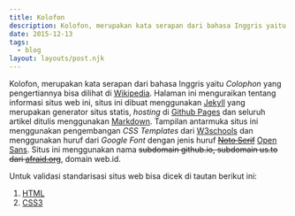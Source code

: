 ```yaml
---
title: Kolofon
description: Kolofon, merupakan kata serapan dari bahasa Inggris yaitu *Colophon* yang pengertiannya bisa dilihat di Wikipedia yaitu halaman yang menguraikan tentang informasi situs web.
date: 2015-12-13
tags:
  - blog
layout: layouts/post.njk
---
```

Kolofon, merupakan kata serapan dari bahasa Inggris yaitu *Colophon* yang pengertiannya bisa dilihat di [Wikipedia](https://id.wikipedia.org/wiki/Kolofon).
Halaman ini menguraikan tentang informasi situs web ini, situs ini dibuat menggunakan [Jekyll](https://jekyllrb.com/) yang merupakan generator situs statis, *hosting* di [Github Pages](https://pages.github.com/) dan seluruh artikel ditulis menggunakan [Markdown](https://daringfireball.net/projects/markdown/). Tampilan antarmuka situs ini menggunakan pengembangan *CSS Templates* dari [W3schools](https://www.w3schools.com/css/css_templates.asp) dan menggunakan huruf dari *Google Font* dengan jenis huruf ~~[Noto Serif](https://fonts.google.com/specimen/Noto+Serif)~~ [Open Sans](https://fonts.google.com/specimen/Open+Sans). Situs ini menggunakan nama ~~subdomain github.io, subdomain us.to dari [afraid.org](https://freedns.afraid.org/)~~, domain web.id.

Untuk validasi standarisasi situs web bisa dicek di tautan berikut ini:
1. [HTML](https://validator.w3.org/)
2. [CSS3](https://jigsaw.w3.org/css-validator/)